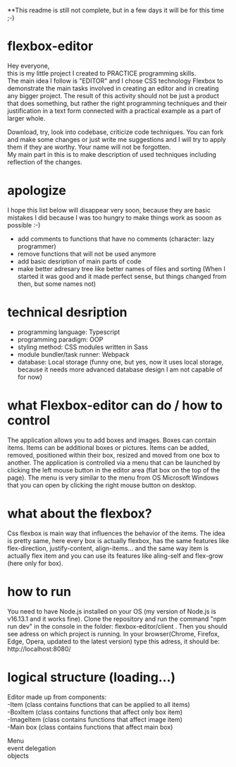 **This readme is still not complete, but in a few days it will be for this time ;-)
# flexbox-editor

Hey everyone,  
this is my little project I created to PRACTICE programming skills.  
The main idea I follow is "EDITOR" and I chose CSS technology Flexbox to demonstrate the main tasks involved in creating an editor and in creating any bigger project.
The result of this activity should not be just a product that does something, but rather the right programming techniques and their justification in a text form connected with a practical example as a part of larger whole.  

Download, try, look into codebase, criticize code techniques. You can fork and make some changes or just write me suggestions and I will try to apply them if they are worthy.   Your name will not be forgotten.  
My main part in this is to make description of used techniques including reflection of the changes.  

# apologize
I hope this list below will disappear very soon, because they are basic mistakes I did because I was too hungry to make things work as sooon as possible :-)
- add comments to functions that have no comments (character: lazy programmer)  
- remove functions that will not be used anymore  
- add basic desription of main parts of code  
- make better adresary tree like better names of files and sorting (When I started it was good and it made perfect sense, but things changed from then, but some names not)

# technical desription
- programming language: Typescript
- programming paradigm: OOP
- styling method: CSS modules written  in Sass
- module bundler/task runner: Webpack
- database: Local storage (funny one, but yes, now it uses local storage, because it needs more advanced database design I am not capable of for now)

# what Flexbox-editor can do / how to control
The application allows you to add boxes and images. Boxes can contain items. Items can be additional boxes or pictures.
Items can be added, removed, positioned within their box, resized and moved from one box to another. 
The application is controlled via a menu that can be launched by clicking the left mouse button in the editor area (flat box on the top of the page). The menu is very similar to the menu from OS Microsoft Windows that you can open by clicking the right mouse button on desktop.

# what about the flexbox?
Css flexbox is main way that influences the behavior of the items. The idea is pretty same, here every box is actually flexbox, has the same features like flex-direction, justify-content, align-items... and the same way item is actually flex item and you can use its features like aling-self and flex-grow (here only for box).


# how to run
You need to have Node.js installed on your OS (my version of Node.js is v16.13.1 and it works fine). Clone the repository and run the command "npm run dev" in the console in the folder: flexbox-editor/client . Then you should see adress on which project is running. In your browser(Chrome, Firefox, Edge, Opera, updated to the latest version) type this adress, it should be: http://localhost:8080/ 

# logical structure (loading...)

Editor made up from components:  
-Item (class contains functions that can be applied to all items)  
-BoxItem (class contains functions that affect only box item)  
-ImageItem (class contains functions that affect image item)  
-Main box (class contains functions that affect main box)  

Menu  
event delegation  
objects
